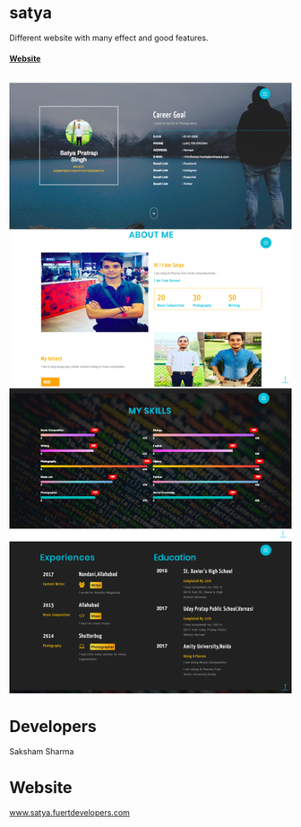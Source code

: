# satya
Different website with many effect and good features.

<h4><a href ="satya.fuertdevelopers.com">Website</a></h4>
<br>

<img src="s1.png">
<img src="s2.png">

<img src="s3.png">
<img src="s4.png">

# Developers
Saksham Sharma
 # Website
 www.satya.fuertdevelopers.com
